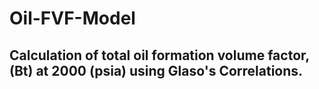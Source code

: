 # Oil-FVF-Model
## Calculation of total oil formation volume factor, (Bt) at 2000 (psia) using Glaso's Correlations.
